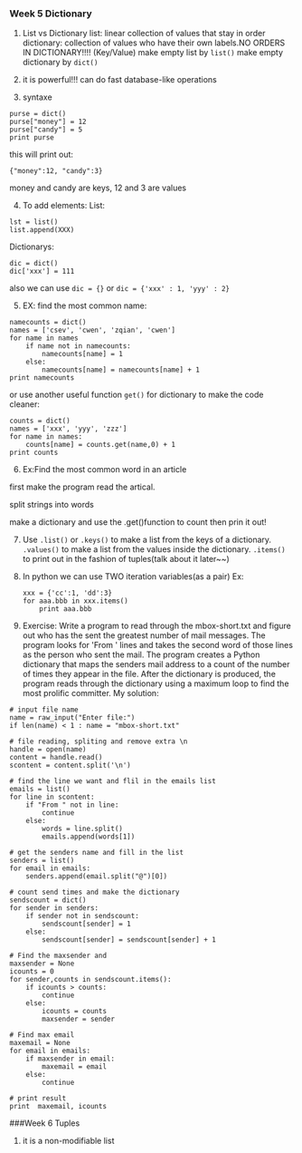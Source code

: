 ### Week 5 Dictionary

1. List vs Dictionary
	list: linear collection of values that stay in order
	dictionary: collection of values who have their own labels.NO ORDERS IN DICTIONARY!!!!   (Key/Value)
	make empty list by `list()`
	make empty dictionary by `dict()`
2. it is powerful!!!
	can do fast database-like operations

3. syntaxe
```
purse = dict()
purse["money"] = 12
purse["candy"] = 5
print purse
```
this will print out:
```
{"money":12, "candy":3}
```
money and candy are keys, 12 and 3 are values

4. To add elements:
List:
```
lst = list()
list.append(XXX)
```
Dictionarys:
```
dic = dict()
dic['xxx'] = 111
```

also we can use `dic = {}` or `dic = {'xxx' : 1, 'yyy' : 2}`

5. EX:
find the most common name:
```
namecounts = dict()
names = ['csev', 'cwen', 'zqian', 'cwen']
for name in names
	if name not in namecounts:
		namecounts[name] = 1
	else:
		namecounts[name] = namecounts[name] + 1
print namecounts
```
or use another useful function `get()` for dictionary to make the code cleaner:
```
counts = dict()
names = ['xxx', 'yyy', 'zzz']
for name in names:
	counts[name] = counts.get(name,0) + 1
print counts
```

6. Ex:Find the most common word in an article

first make the program read the artical.

split strings into words

make a dictionary and use the .get()function to count then prin it out!

7. Use `.list()` or `.keys()` to make a list from the keys of a dictionary.
	`.values()` to make a list from the values inside the dictionary.
	`.items()` to print out in the fashion of tuples(talk about it later~~)

8. In python we can use TWO iteration variables(as a pair)
Ex:
	```
	xxx = {'cc':1, 'dd':3}
	for aaa.bbb in xxx.items()
		print aaa.bbb
	```

9. Exercise:
Write a program to read through the mbox-short.txt and figure out who has the sent the greatest number of mail messages. The program looks for 'From ' lines and takes the second word of those lines as the person who sent the mail. The program creates a Python dictionary that maps the senders mail address to a count of the number of times they appear in the file. After the dictionary is produced, the program reads through the dictionary using a maximum loop to find the most prolific committer.
My solution:
```
# input file name
name = raw_input("Enter file:")
if len(name) < 1 : name = "mbox-short.txt"

# file reading, spliting and remove extra \n   
handle = open(name)
content = handle.read()
scontent = content.split('\n')

# find the line we want and flil in the emails list 
emails = list()
for line in scontent:
    if "From " not in line:
        continue     
    else:
        words = line.split()
        emails.append(words[1])

# get the senders name and fill in the list
senders = list()
for email in emails:
    senders.append(email.split("@")[0])

# count send times and make the dictionary
sendscount = dict()
for sender in senders:
    if sender not in sendscount:
        sendscount[sender] = 1
    else:
        sendscount[sender] = sendscount[sender] + 1

# Find the maxsender and 
maxsender = None
icounts = 0
for sender,counts in sendscount.items():
    if icounts > counts:
        continue
    else:
        icounts = counts
        maxsender = sender

# Find max email
maxemail = None
for email in emails:
    if maxsender in email:
        maxemail = email
    else:
        continue

# print result
print  maxemail, icounts
```


###Week 6 Tuples
1. it is a non-modifiable list
